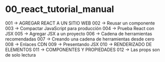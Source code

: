 # 00_react_tutorial_manual

001 -> AGREGAR REACT A UN SITIO WEB
002 -> Reusar un componente
003 -> Compactar JavaScript para producción
004 -> Prueba React con JSX
005 -> Agregar JSX a un proyecto
006 -> Cadena de herramientas recomendadas
007 -> Creando una cadena de herramientas desde cero
008 -> Enlaces CDN
009 -> Presentando JSX
010 -> RENDERIZADO DE ELEMENTOS
011 -> COMPONENTES Y PROPIEDADES
012 -> Las props son de solo lectura
